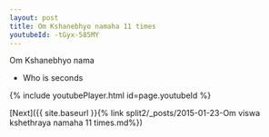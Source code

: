 ```yaml
---
layout: post
title: Om Kshanebhyo namaha 11 times
youtubeId: -tGyx-585MY
---
```

 
 
Om Kshanebhyo nama 
 
 -  Who is seconds 
 
  
 
  
 
 
 
 
 
 


{% include youtubePlayer.html id=page.youtubeId %}
 
[Next]({{ site.baseurl }}{% link  split2/_posts/2015-01-23-Om viswa kshethraya namaha 11 times.md%})
 
